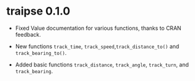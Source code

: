 # traipse 0.1.0

* Fixed Value documentation for various functions, thanks to CRAN feedback. 

* New functions `track_time`, `track_speed`,`track_distance_to()` and `track_bearing_to()`. 

* Added basic functions `track_distance`, `track_angle`, `track_turn`, and `track_bearing`. 

